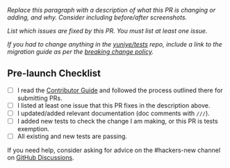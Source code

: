 *Replace this paragraph with a description of what this PR is changing or adding, and why. Consider including before/after screenshots.*

*List which issues are fixed by this PR. You must list at least one issue.*

*If you had to change anything in the [yuniye/tests] repo, include a link to the migration guide as per the [breaking change policy].*

## Pre-launch Checklist

- [ ] I read the [Contributor Guide] and followed the process outlined there for submitting PRs.
- [ ] I listed at least one issue that this PR fixes in the description above.
- [ ] I updated/added relevant documentation (doc comments with `///`).
- [ ] I added new tests to check the change I am making, or this PR is tests exemption.
- [ ] All existing and new tests are passing.

If you need help, consider asking for advice on the #hackers-new channel on [GitHub Discussions].

<!-- Links -->
[Contributor Guide]: https://github.com/yuniye/yuniye/blob/master/CONTRIBUTING.md
[yuniye/tests]: https://github.com/yuniye/tests
[breaking change policy]: https://github.com/yuniye/yuniye/blob/master/CONTRIBUTING.md#Breaking-Changes
[GitHub Discussions]:(https://github.com/orgs/yuniye/discussions)
